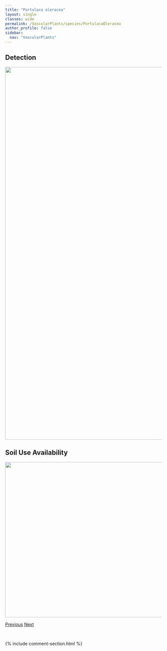 ```yaml
---
title: "Portulaca oleracea"
layout: single
classes: wide
permalink: /VascularPlants/species/PortulacaOleracea
author_profile: false
sidebar:
  nav: "VascularPlants"
---
```


<h2>Detection</h2>

<a href="https://drive.google.com/uc?export=view&id=1RPIPjL-hasCpyTZ1ysiOHHlRgnxsYfb_">
<img src="https://drive.google.com/uc?export=view&id=1RPIPjL-hasCpyTZ1ysiOHHlRgnxsYfb_" height = "1200" width = "800">
</a>


<h2>Soil Use Availability</h2>

<a href="https://drive.google.com/uc?export=view&id=1MQ0DhsuWiYwfi2f52q6YqB4x9CTxTP6P">
<img src="https://drive.google.com/uc?export=view&id=1MQ0DhsuWiYwfi2f52q6YqB4x9CTxTP6P" height = "500" width = "1000">
</a>


<a href="/DevelopmentWebsite/VascularPlants/species/PopulusxJackii" class="pagination--pager" title="Populus x jackii">Previous</a> <a href="/DevelopmentWebsite/VascularPlants/species/Potamogeton" class="pagination--pager" title="Potamogeton">Next</a>

<p>&nbsp;</p>

{% include comment-section.html %}
